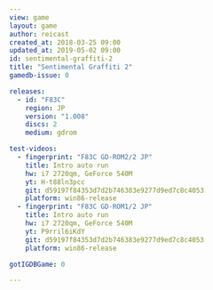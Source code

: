 ```yaml
---
view: game
layout: game
author: reicast
created_at: 2018-03-25 09:00
updated_at: 2019-05-02 09:00
id: sentimental-graffiti-2
title: "Sentimental Graffiti 2"
gamedb-issue: 0

releases:
  - id: "F83C"
    region: JP
    version: "1.008"
    discs: 2
    medium: gdrom

test-videos:
  - fingerprint: "F83C GD-ROM2/2 JP"
    title: Intro auto run
    hw: i7 2720qm, GeForce 540M
    yt: H-t88ln3pcc
    git: d59197f84353d7d2b746383e9277d9ed7c8c4053
    platform: win86-release
  - fingerprint: "F83C GD-ROM1/2 JP"
    title: Intro auto run
    hw: i7 2720qm, GeForce 540M
    yt: P9rril6iKdY
    git: d59197f84353d7d2b746383e9277d9ed7c8c4053
    platform: win86-release

gotIGDBGame: 0

---
```

